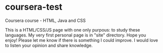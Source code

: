 # coursera-test
Coursera course - HTML, Java and CSS

This is a HTML/CSS/JS page with one only purpous: to study these languages.
My very first personal page is in "site" directory.
Hope you enjoy!
Please let me know if there is something I could improve. I would love to listen your opinion and share knowledge.
